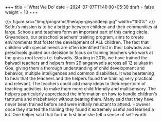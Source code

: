 +++
title = 'What We Do'
date = 2024-07-07T11:40:00+05:30
draft = false
weight = 10
+++

{{< figure src="/img/programs/therapy-gnyandeep.jpg" width="100%" >}}
Sethu's mission is to be a bridge between children and their communities at large. Schools and teachers form an important part of this caring circle. Gnyandeep, our preschool teachers’ training program, aims to create environments that foster the development of ALL children. The fact that children with special needs are often identified first in their balwadis and preschools guided our decision to focus on training teachers who work at the grass root levels i.e. balwadis. Starting in 2015, we have trained the balwadi teachers and helpers from 26 anganwadis across all 12 talukas in Goa, giving them a thorough understanding of child development and behavior, multiple intelligences and common disabilities. It was heartening to hear that the teachers and the helpers found the training very practical and relevant. The teachers could add many ideas to their repertoire of teaching activities, to make them more child friendly and multisensory. The helpers particularly appreciated the information on how to handle children's tantrums and misbehavior without beating them. Many said that they have never been trained before and were initially reluctant to attend. However once they started the training they found it extremely useful and learned a lot. One helper said that for the first time she felt a sense of self-worth.
